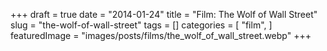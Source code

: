 +++
draft = true
date = "2014-01-24"
title = "Film: The Wolf of Wall Street"
slug = "the-wolf-of-wall-street"
tags = []
categories = [
    "film",
]
featuredImage = "images/posts/films/the_wolf_of_wall_street.webp"
+++

